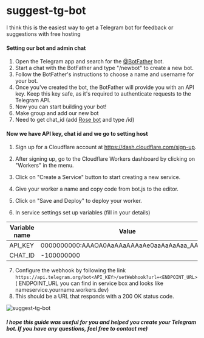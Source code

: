 # suggest-tg-bot
I think this is the easiest way to get a Telegram bot for feedback or suggestions with free hosting

#### Setting our bot and admin chat

1. Open the Telegram app and search for the [@BotFather](https://t.me/BotFather) bot.
2. Start a chat with the BotFather and type "/newbot" to create a new bot.
3. Follow the BotFather's instructions to choose a name and username for your bot.
4. Once you've created the bot, the BotFather will provide you with an API key. Keep this key safe, as it's required to authenticate requests to the Telegram API.
5. Now you can start building your bot!
6. Make group and add our new bot
7. Need to get chat_id (add [Rose bot](https://t.me/MissRose_bot) and type /id)

#### Now we have API key, chat id and we go to setting host

1. Sign up for a Cloudflare account at https://dash.cloudflare.com/sign-up.

2. After signing up, go to the Cloudflare Workers dashboard by clicking on "Workers" in the menu.

3. Click on "Create a Service" button to start creating a new service.

4. Give your worker a name and copy code from bot.js to the editor.

5. Click on "Save and Deploy" to deploy your worker.

6. In service settings set up variables (fill in your details)

| Variable name  | Value |
| ------------- | ------------- |
| API_KEY  | 0000000000:AAAOA0AaAAaAAAaAe0aaAaAaAaa_AAa0AA  |
| CHAT_ID  | -100000000  |

7. Configure the webhook by following the link
`https://api.telegram.org/bot<API_KEY>/setWebhook?url=<ENDPOINT_URL>`
( ENDPOINT_URL you can find in service box and looks like nameservice.yourname.workers.dev)
8. This should be a URL that responds with a 200 OK status code.

![suggest-tg-bot](https://user-images.githubusercontent.com/4709818/230786178-c53208cc-1f78-4031-9e94-b9c02a7fe83c.gif)


##### I hope this guide was useful for you and helped you create your Telegram bot. If you have any questions, feel free to contact me)

